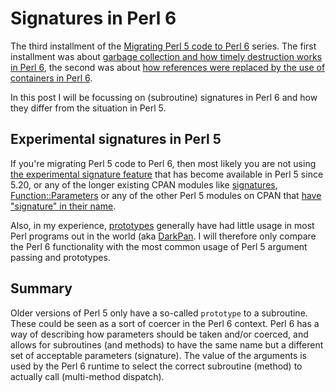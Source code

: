 Signatures in Perl 6
====================

The third installment of the
[Migrating Perl 5 code to Perl 6](5to6-introduction.md) series.  The first
installment was about
[garbage collection and how timely destruction works in Perl 6](5to6-finalizing.md),
the second was about [how references were replaced by the use of containers in Perl 6](5to6-containers.md).

In this post I will be focussing on (subroutine) signatures in Perl 6
and how they differ from the situation in Perl 5.

Experimental signatures in Perl 5
---------------------------------
If you're migrating Perl 5 code to Perl 6, then most likely you are not
using [the experimental signature feature](https://metacpan.org/pod/distribution/perl/pod/perlsub.pod#Signatures) that has become available in Perl 5 since
5.20, or any of the longer existing CPAN modules like
[signatures](https://metacpan.org/pod/signatures),
[Function::Parameters](https://metacpan.org/pod/Function::Parameters) or
any of the other Perl 5 modules on CPAN that
[have "signature" in their name](https://metacpan.org/search?q=signature).

Also, in my experience,
[prototypes](https://metacpan.org/pod/perlsub#Prototypes) generally have had
little usage in most Perl programs out in the world (aka
[DarkPan](http://modernperlbooks.com/mt/2009/02/the-darkpan-dependency-management-and-support-problem.html).
I will therefore only compare the Perl 6 functionality with the most common
usage of Perl 5 argument passing and prototypes.

Summary
-------
Older versions of Perl 5 only have a so-called `prototype` to a subroutine.
These could be seen as a sort of coercer in the Perl 6 context.  Perl 6 has
a way of describing how parameters should be taken and/or coerced, and allows
for subroutines (and methods) to have the same name but a different set of
acceptable parameters (signature).  The value of the arguments is used by
the Perl 6 runtime to select the correct subroutine (method) to actually call
(multi-method dispatch).
